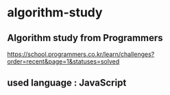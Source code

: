 # algorithm-study

## Algorithm study from Programmers
https://school.programmers.co.kr/learn/challenges?order=recent&page=1&statuses=solved


## used language : JavaScript
